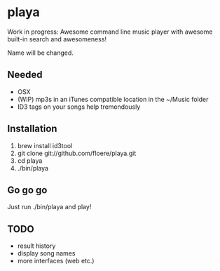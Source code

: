 playa
=====

Work in progress: Awesome command line music player with awesome built-in search and awesomeness!

Name will be changed.

Needed
------

* OSX
* (WIP) mp3s in an iTunes compatible location in the ~/Music folder
* ID3 tags on your songs help tremendously

Installation
------------

1. brew install id3tool
2. git clone git://github.com/floere/playa.git
3. cd playa
4. ./bin/playa

Go go go
--------

Just run ./bin/playa and play!

TODO
----

* result history
* display song names
* more interfaces (web etc.)